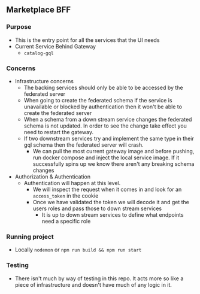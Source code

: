 Marketplace BFF
-
### Purpose
- This is the entry point for all the services that the UI needs
- Current Service Behind Gateway
    -  `catalog-gql` 
### Concerns
- Infrastructure concerns
    - The backing services should only be able to be accessed by the federated server
    - When going to create the federated schema if the service is unavailable or blocked by authentication
    then it won't be able to create the federated server
    - When a schema from a down stream service changes the federated schema is not updated. In order to see the change
    take effect you need to restart the gateway. 
    - If two downstream services try and implement the same type in their gql schema then the
    federated server will crash.
        - We can pull the most current gateway image and before pushing, run docker compose and inject the
        local service image. If it successfully spins up we know there aren't any breaking schema changes
- Authorization & Authentication
    - Authentication will happen at this level.
        - We will inspect the request when it comes in and look for an `access_token` in the cookie
        - Once we have validated the token we will decode it and get the users roles and pass those to down stream services
            - It is up to down stream services to define what endpoints need a specific role
    
### Running project
- Locally `nodemon` or `npm run build && npm run start`

### Testing 
- There isn't much by way of testing in this repo. It acts more so like a piece of infrastructure and doesn't 
have much of any logic in it. 
    
    
